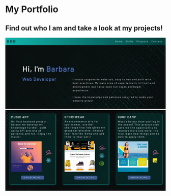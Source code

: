 # My Portfolio
## Find out who I am and take a look at my projects!



![Alt text](img-readme/screen-portfolio.png)
![Alt text](img-readme/screen-projects.png)